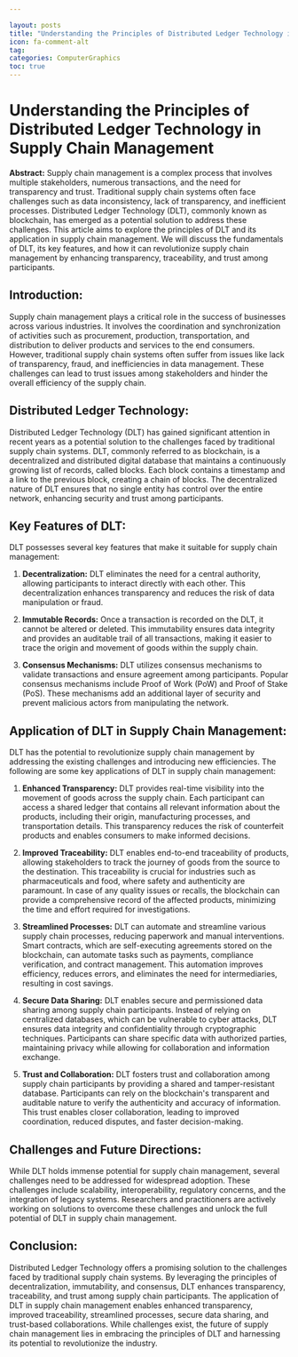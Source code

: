 ```yaml
---

layout: posts
title: "Understanding the Principles of Distributed Ledger Technology in Supply Chain Management"
icon: fa-comment-alt
tag:      
categories: ComputerGraphics
toc: true
---
```




# Understanding the Principles of Distributed Ledger Technology in Supply Chain Management

**Abstract:**
Supply chain management is a complex process that involves multiple stakeholders, numerous transactions, and the need for transparency and trust. Traditional supply chain systems often face challenges such as data inconsistency, lack of transparency, and inefficient processes. Distributed Ledger Technology (DLT), commonly known as blockchain, has emerged as a potential solution to address these challenges. This article aims to explore the principles of DLT and its application in supply chain management. We will discuss the fundamentals of DLT, its key features, and how it can revolutionize supply chain management by enhancing transparency, traceability, and trust among participants.

## Introduction:
Supply chain management plays a critical role in the success of businesses across various industries. It involves the coordination and synchronization of activities such as procurement, production, transportation, and distribution to deliver products and services to the end consumers. However, traditional supply chain systems often suffer from issues like lack of transparency, fraud, and inefficiencies in data management. These challenges can lead to trust issues among stakeholders and hinder the overall efficiency of the supply chain.

## Distributed Ledger Technology:
Distributed Ledger Technology (DLT) has gained significant attention in recent years as a potential solution to the challenges faced by traditional supply chain systems. DLT, commonly referred to as blockchain, is a decentralized and distributed digital database that maintains a continuously growing list of records, called blocks. Each block contains a timestamp and a link to the previous block, creating a chain of blocks. The decentralized nature of DLT ensures that no single entity has control over the entire network, enhancing security and trust among participants.

## Key Features of DLT:
DLT possesses several key features that make it suitable for supply chain management:

1. **Decentralization:** DLT eliminates the need for a central authority, allowing participants to interact directly with each other. This decentralization enhances transparency and reduces the risk of data manipulation or fraud.

2. **Immutable Records:** Once a transaction is recorded on the DLT, it cannot be altered or deleted. This immutability ensures data integrity and provides an auditable trail of all transactions, making it easier to trace the origin and movement of goods within the supply chain.

3. **Consensus Mechanisms:** DLT utilizes consensus mechanisms to validate transactions and ensure agreement among participants. Popular consensus mechanisms include Proof of Work (PoW) and Proof of Stake (PoS). These mechanisms add an additional layer of security and prevent malicious actors from manipulating the network.

## Application of DLT in Supply Chain Management:
DLT has the potential to revolutionize supply chain management by addressing the existing challenges and introducing new efficiencies. The following are some key applications of DLT in supply chain management:

1. **Enhanced Transparency:** DLT provides real-time visibility into the movement of goods across the supply chain. Each participant can access a shared ledger that contains all relevant information about the products, including their origin, manufacturing processes, and transportation details. This transparency reduces the risk of counterfeit products and enables consumers to make informed decisions.

2. **Improved Traceability:** DLT enables end-to-end traceability of products, allowing stakeholders to track the journey of goods from the source to the destination. This traceability is crucial for industries such as pharmaceuticals and food, where safety and authenticity are paramount. In case of any quality issues or recalls, the blockchain can provide a comprehensive record of the affected products, minimizing the time and effort required for investigations.

3. **Streamlined Processes:** DLT can automate and streamline various supply chain processes, reducing paperwork and manual interventions. Smart contracts, which are self-executing agreements stored on the blockchain, can automate tasks such as payments, compliance verification, and contract management. This automation improves efficiency, reduces errors, and eliminates the need for intermediaries, resulting in cost savings.

4. **Secure Data Sharing:** DLT enables secure and permissioned data sharing among supply chain participants. Instead of relying on centralized databases, which can be vulnerable to cyber attacks, DLT ensures data integrity and confidentiality through cryptographic techniques. Participants can share specific data with authorized parties, maintaining privacy while allowing for collaboration and information exchange.

5. **Trust and Collaboration:** DLT fosters trust and collaboration among supply chain participants by providing a shared and tamper-resistant database. Participants can rely on the blockchain's transparent and auditable nature to verify the authenticity and accuracy of information. This trust enables closer collaboration, leading to improved coordination, reduced disputes, and faster decision-making.

## Challenges and Future Directions:
While DLT holds immense potential for supply chain management, several challenges need to be addressed for widespread adoption. These challenges include scalability, interoperability, regulatory concerns, and the integration of legacy systems. Researchers and practitioners are actively working on solutions to overcome these challenges and unlock the full potential of DLT in supply chain management.

## Conclusion:
Distributed Ledger Technology offers a promising solution to the challenges faced by traditional supply chain systems. By leveraging the principles of decentralization, immutability, and consensus, DLT enhances transparency, traceability, and trust among supply chain participants. The application of DLT in supply chain management enables enhanced transparency, improved traceability, streamlined processes, secure data sharing, and trust-based collaborations. While challenges exist, the future of supply chain management lies in embracing the principles of DLT and harnessing its potential to revolutionize the industry.